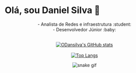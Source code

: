 # Olá, sou Daniel Silva :wave:
<div align="center">
<span>- Analista de Redes e infraestrutura</span> :student:<br/>
<span>- Desenvolvedor Júnior</span> :baby:
<br/><br/>

[![ODansilva's GitHub stats](https://github-readme-stats.vercel.app/api?username=ODansilva&count_private=true&show_icons=true&theme=midnight-purple)](https://github.com/ODansilva/github-readme-stats)<br/><br/>
[![Top Langs](https://github-readme-stats.vercel.app/api/top-langs/?username=ODansilva&layout=compact)](https://github.com/ODansilva/github-readme-stats)

![snake gif](https://github.com/ODansilva/ODansilva/blob/output/github-contribution-grid-snake.svg)
</div>
